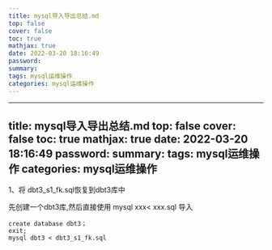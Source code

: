 ```yaml
---
title: mysql导入导出总结.md
top: false
cover: false
toc: true
mathjax: true
date: 2022-03-20 18:16:49
password:
summary:
tags: mysql运维操作
categories: mysql运维操作
---
```

---
title: mysql导入导出总结.md
top: false
cover: false
toc: true
mathjax: true
date: 2022-03-20 18:16:49
password:
summary:
tags: mysql运维操作
categories: mysql运维操作
---
1、将 dbt3_s1_fk.sql恢复到dbt3库中

先创建一个dbt3库,然后直接使用 mysql xxx< xxx.sql 导入
~~~
create database dbt3；
exit;
mysql dbt3 < dbt3_s1_fk.sql
~~~
